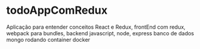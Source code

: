 # todoAppComRedux
Aplicação para entender conceitos React e Redux, frontEnd com redux, webpack para bundles, backend javascript, node, express
banco de dados mongo rodando container docker 
